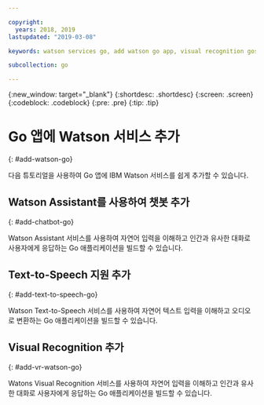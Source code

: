 ```yaml
---

copyright:
  years: 2018, 2019
lastupdated: "2019-03-08"

keywords: watson services go, add watson go app, visual recognition gos

subcollection: go

---
```


{:new_window: target="_blank"}
{:shortdesc: .shortdesc}
{:screen: .screen}
{:codeblock: .codeblock}
{:pre: .pre}
{:tip: .tip}

# Go 앱에 Watson 서비스 추가
{: #add-watson-go}

다음 튜토리얼을 사용하여 Go 앱에 IBM Watson 서비스를 쉽게 추가할 수 있습니다.

<!-- Need topic links once they are moved to the Watson repo. Add links to each section "For more information..." -->

## Watson Assistant를 사용하여 챗봇 추가
{: #add-chatbot-go}

Watson Assistant 서비스를 사용하여 자연어 입력을 이해하고 인간과 유사한 대화로 사용자에게 응답하는 Go 애플리케이션을 빌드할 수 있습니다.

## Text-to-Speech 지원 추가
{: #add-text-to-speech-go}

Watson Text-to-Speech 서비스를 사용하여 자연어 텍스트 입력을 이해하고 오디오로 변환하는 Go 애플리케이션을 빌드할 수 있습니다.

## Visual Recognition 추가
{: #add-vr-watson-go}

Watons Visual Recognition 서비스를 사용하여 자연어 입력을 이해하고 인간과 유사한 대화로 사용자에게 응답하는 Go 애플리케이션을 빌드할 수 있습니다.
